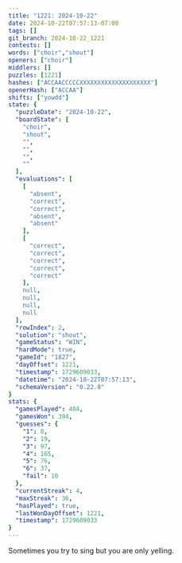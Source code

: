 ```yaml
---
title: "1221: 2024-10-22"
date: 2024-10-22T07:57:13-07:00
tags: []
git_branch: 2024-10-22_1221
contests: []
words: ["choir","shout"]
openers: ["choir"]
middlers: []
puzzles: [1221]
hashes: ["ACCAACCCCCXXXXXXXXXXXXXXXXXXXX"]
openerHash: ["ACCAA"]
shifts: ["yowdd"]
state: {
  "puzzleDate": "2024-10-22",
  "boardState": [
    "choir",
    "shout",
    "",
    "",
    "",
    ""
  ],
  "evaluations": [
    [
      "absent",
      "correct",
      "correct",
      "absent",
      "absent"
    ],
    [
      "correct",
      "correct",
      "correct",
      "correct",
      "correct"
    ],
    null,
    null,
    null,
    null
  ],
  "rowIndex": 2,
  "solution": "shout",
  "gameStatus": "WIN",
  "hardMode": true,
  "gameId": "1827",
  "dayOffset": 1221,
  "timestamp": 1729609033,
  "datetime": "2024-10-22T07:57:13",
  "schemaVersion": "0.22.0"
}
stats: {
  "gamesPlayed": 404,
  "gamesWon": 394,
  "guesses": {
    "1": 0,
    "2": 19,
    "3": 97,
    "4": 165,
    "5": 76,
    "6": 37,
    "fail": 10
  },
  "currentStreak": 4,
  "maxStreak": 36,
  "hasPlayed": true,
  "lastWonDayOffset": 1221,
  "timestamp": 1729609033
}
---
```

<!-- more -->
Sometimes you try to sing but you are only yelling. 
